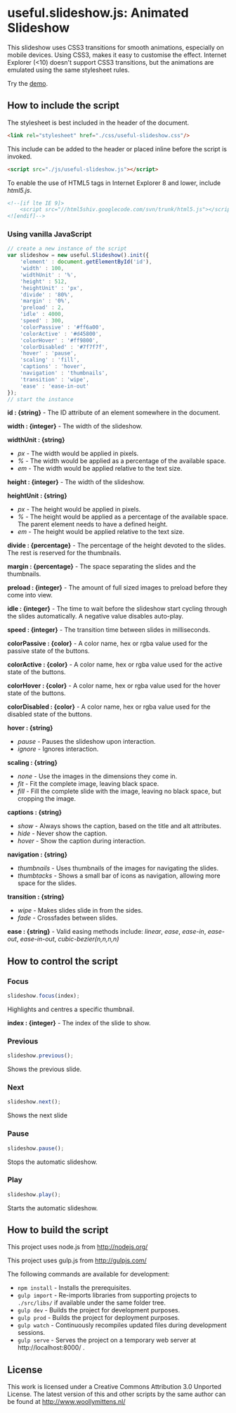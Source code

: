 # useful.slideshow.js: Animated Slideshow

This slideshow uses CSS3 transitions for smooth animations, especially on mobile devices. Using CSS3, makes it easy to customise the effect. Internet Explorer (<10) doesn't support CSS3 transitions, but the animations are emulated using the same stylesheet rules.

Try the <a href="http://www.woollymittens.nl/useful/default.php?url=useful-slideshow">demo</a>.

## How to include the script

The stylesheet is best included in the header of the document.

```html
<link rel="stylesheet" href="./css/useful-slideshow.css"/>
```

This include can be added to the header or placed inline before the script is invoked.

```html
<script src="./js/useful-slideshow.js"></script>
```

To enable the use of HTML5 tags in Internet Explorer 8 and lower, include *html5.js*.

```html
<!--[if lte IE 9]>
	<script src="//html5shiv.googlecode.com/svn/trunk/html5.js"></script>
<![endif]-->
```

### Using vanilla JavaScript

```javascript
// create a new instance of the script
var slideshow = new useful.Slideshow().init({
	'element' : document.getElementById('id'),
	'width' : 100,
	'widthUnit' : '%',
	'height' : 512,
	'heightUnit' : 'px',
	'divide' : '80%',
	'margin' : '0%',
	'preload' : 2,
	'idle' : 4000,
	'speed' : 300,
	'colorPassive' : '#ff6a00',
	'colorActive' : '#d45800',
	'colorHover' : '#ff9800',
	'colorDisabled' : '#7f7f7f',
	'hover' : 'pause',
	'scaling' : 'fill',
	'captions' : 'hover',
	'navigation' : 'thumbnails',
	'transition' : 'wipe',
	'ease' : 'ease-in-out'
});
// start the instance
```

**id : {string}** - The ID attribute of an element somewhere in the document.

**width : {integer}** - The width of the slideshow.

**widthUnit : {string}**
+ *px* - The width would be applied in pixels.
+ *%* - The width would be applied as a percentage of the available space.
+ *em* - The width would be applied relative to the text size.

**height : {integer}** - The width of the slideshow.

**heightUnit : {string}**
+ *px* - The height would be applied in pixels.
+ *%* - The height would be applied as a percentage of the available space. The parent element needs to have a defined height.
+ *em* - The height would be applied relative to the text size.

**divide : {percentage}** - The percentage of the height devoted to the slides. The rest is reserved for the thumbnails.

**margin : {percentage}** - The space separating the slides and the thumbnails.

**preload : {integer}** - The amount of full sized images to preload before they come into view.

**idle : {integer}** - The time to wait before the slideshow start cycling through the slides automatically. A negative value disables auto-play.

**speed : {integer}** - The transition time between slides in milliseconds.

**colorPassive : {color}** - A color name, hex or rgba value  used for the passive state of the buttons.

**colorActive : {color}** - A color name, hex or rgba value  used for the active state of the buttons.

**colorHover : {color}** - A color name, hex or rgba value  used for the hover state of the buttons.

**colorDisabled : {color}** - A color name, hex or rgba value  used for the disabled state of the buttons.

**hover : {string}**
+ *pause* - Pauses the slideshow upon interaction.
+ *ignore* - Ignores interaction.

**scaling : {string}**
+ *none* - Use the images in the dimensions they come in.
+ *fit* - Fit the complete image, leaving black space.
+ *fill* - Fill the complete slide with the image, leaving no black space, but cropping the image.

**captions : {string}**
+ *show* - Always shows the caption, based on the title and alt attributes.
+ *hide* - Never show the caption.
+ *hover* - Show the caption during interaction.

**navigation : {string}**
+ *thumbnails* - Uses thumbnails of the images for navigating the slides.
+ *thumbtacks* - Shows a small bar of icons as navigation, allowing more space for the slides.

**transition : {string}**
+ *wipe* - Makes slides slide in from the sides.
+ *fade* - Crossfades between slides.

**ease : {string}** - Valid easing methods include: *linear*, *ease*, *ease-in*, *ease-out*, *ease-in-out*, *cubic-bezier(n,n,n,n)*

## How to control the script

### Focus

```javascript
slideshow.focus(index);
```

Highlights and centres a specific thumbnail.

**index : {integer}** - The index of the slide to show.

### Previous

```javascript
slideshow.previous();
```

Shows the previous slide.

### Next

```javascript
slideshow.next();
```

Shows the next slide

### Pause

```javascript
slideshow.pause();
```

Stops the automatic slideshow.

### Play

```javascript
slideshow.play();
```

Starts the automatic slideshow.

## How to build the script

This project uses node.js from http://nodejs.org/

This project uses gulp.js from http://gulpjs.com/

The following commands are available for development:
+ `npm install` - Installs the prerequisites.
+ `gulp import` - Re-imports libraries from supporting projects to `./src/libs/` if available under the same folder tree.
+ `gulp dev` - Builds the project for development purposes.
+ `gulp prod` - Builds the project for deployment purposes.
+ `gulp watch` - Continuously recompiles updated files during development sessions.
+ `gulp serve` - Serves the project on a temporary web server at http://localhost:8000/ .

## License

This work is licensed under a Creative Commons Attribution 3.0 Unported License. The latest version of this and other scripts by the same author can be found at http://www.woollymittens.nl/
